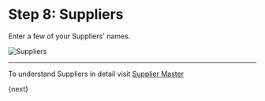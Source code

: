 # Step 8: Suppliers

Enter a few of your Suppliers' names.

<img alt="Suppliers" class="screenshot"
src="{{docs_base_url}}/assets/img/setup-wizard/step-9.png">

---

To understand Suppliers in detail visit [Supplier Master]({{docs_base_url}}/user/guides/buying/supplier-master.html)

{next}
